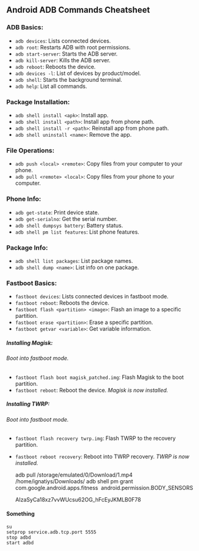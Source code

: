 ## Android ADB Commands Cheatsheet

### ADB Basics:
- `adb devices`: Lists connected devices.
- `adb root`: Restarts ADB with root permissions.
- `adb start-server`: Starts the ADB server.
- `adb kill-server`: Kills the ADB server.
- `adb reboot`: Reboots the device.
- `adb devices -l`: List of devices by product/model.
- `adb shell`: Starts the background terminal.
- `adb help`: List all commands.

### Package Installation:
- `adb shell install <apk>`: Install app.
- `adb shell install <path>`: Install app from phone path.
- `adb shell install -r <path>`: Reinstall app from phone path.
- `adb shell uninstall <name>`: Remove the app.

### File Operations:
- `adb push <local> <remote>`: Copy files from your computer to your phone.
- `adb pull <remote> <local>`: Copy files from your phone to your computer.

### Phone Info:
- `adb get-state`: Print device state.
- `adb get-serialno`: Get the serial number.
- `adb shell dumpsys battery`: Battery status.
- `adb shell pm list features`: List phone features.

### Package Info:
- `adb shell list packages`: List package names.
- `adb shell dump <name>`: List info on one package.

 
 
### Fastboot Basics:
- `fastboot devices`: Lists connected devices in fastboot mode.
- `fastboot reboot`: Reboots the device.
- `fastboot flash <partition> <image>`: Flash an image to a specific partition.
- `fastboot erase <partition>`: Erase a specific partition.
- `fastboot getvar <variable>`: Get variable information.

##### Installing Magisk:
###### Boot into fastboot mode.
- `fastboot flash boot magisk_patched.img`: Flash Magisk to the boot partition.
- `fastboot reboot`: Reboot the device.
*Magisk is now installed.*
##### Installing TWRP:
###### Boot into fastboot mode.
- `fastboot flash recovery twrp.img`: Flash TWRP to the recovery partition.
- `fastboot reboot recovery`: Reboot into TWRP recovery.
*TWRP is now installed.*



	adb pull /storage/emulated/0/Download/1.mp4 /home/ignatiys/Downloads/
	adb shell pm grant com.google.android.apps.fitness  android.permission.BODY_SENSORS


	AIzaSyCa18xz7vvWUcsu62OG_hFcEyJKMLB0F78

#### Something
	su
	setprop service.adb.tcp.port 5555
	stop adbd
	start adbd